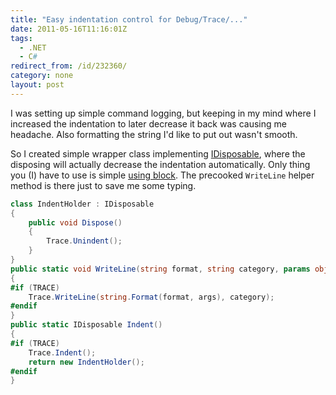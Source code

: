 ```yaml
---
title: "Easy indentation control for Debug/Trace/..."
date: 2011-05-16T11:16:01Z
tags:
  - .NET
  - C#
redirect_from: /id/232360/
category: none
layout: post
---
```

I was setting up simple command logging, but keeping in my mind where I increased the indentation to later decrease it back was causing me headache. Also formatting the string I'd like to put out wasn't smooth.

So I created simple wrapper class implementing [IDisposable][1], where the disposing will actually decrease the indentation automatically. Only thing you (I) have to use is simple [using block][2]. The precooked `WriteLine` helper method is there just to save me some typing.

```csharp
class IndentHolder : IDisposable
{
	public void Dispose()
	{
		Trace.Unindent();
	}
}
public static void WriteLine(string format, string category, params object[] args)
{
#if (TRACE)
	Trace.WriteLine(string.Format(format, args), category);
#endif
}
public static IDisposable Indent()
{
#if (TRACE)
	Trace.Indent();
	return new IndentHolder();
#endif
}
```

[1]: http://msdn.microsoft.com/en-us/library/system.idisposable.aspx
[2]: http://msdn.microsoft.com/en-us/library/yh598w02.aspx
